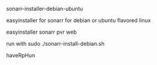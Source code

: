 
sonarr-installer-debian-ubuntu

easyinstaller for sonarr for debian or ubuntu flavored linux

easyinstaller sonarr pvr web

run with sudo ./sonarr-install-debian.sh

haveRpHun

